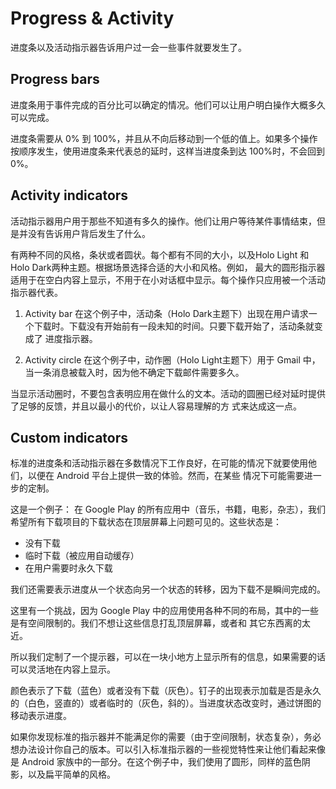 # Progress & Activity
进度条以及活动指示器告诉用户过一会一些事件就要发生了。

## Progress bars
进度条用于事件完成的百分比可以确定的情况。他们可以让用户明白操作大概多久可以完成。

进度条需要从 0% 到 100%，并且从不向后移动到一个低的值上。如果多个操作按顺序发生，使用进度条来代表总的延时，这样当进度条到达
100%时，不会回到0%。

## Activity indicators
活动指示器用户用于那些不知道有多久的操作。他们让用户等待某件事情结束，但是并没有告诉用户背后发生了什么。

有两种不同的风格，条状或者圆状。每个都有不同的大小，以及Holo Light 和 Holo Dark两种主题。根据场景选择合适的大小和风格。例如，
最大的圆形指示器适用于在空白内容上显示，不用于在小对话框中显示。每个操作只应用被一个活动指示器代表。

1. Activity bar
在这个例子中，活动条（Holo Dark主题下）出现在用户请求一个下载时。下载没有开始前有一段未知的时间。只要下载开始了，活动条就变成了
进度指示器。

2. Activity circle
在这个例子中，动作圈（Holo Light主题下）用于 Gmail 中，当一条消息被载入时，因为他不确定下载邮件需要多久。

当显示活动圈时，不要包含表明应用在做什么的文本。活动的圆圈已经对延时提供了足够的反馈，并且以最小的代价，以让人容易理解的方
式来达成这一点。

## Custom indicators
标准的进度条和活动指示器在多数情况下工作良好，在可能的情况下就要使用他们，以便在 Android 平台上提供一致的体验。然而，在某些
情况下可能需要进一步的定制。

这是一个例子：
在 Google Play 的所有应用中（音乐，书籍，电影，杂志），我们希望所有下载项目的下载状态在顶层屏幕上问题可见的。这些状态是：
* 没有下载
* 临时下载（被应用自动缓存）
* 在用户需要时永久下载

我们还需要表示进度从一个状态向另一个状态的转移，因为下载不是瞬间完成的。

这里有一个挑战，因为 Google Play 中的应用使用各种不同的布局，其中的一些是有空间限制的。我们不想让这些信息打乱顶层屏幕，或者和
其它东西离的太近。

所以我们定制了一个提示器，可以在一块小地方上显示所有的信息，如果需要的话可以灵活地在内容上显示。

颜色表示了下载（蓝色）或者没有下载（灰色）。钉子的出现表示加载是否是永久的（白色，竖直的）或者临时的（灰色，斜的）。当进度状态改变时，通过饼图的移动表示进度。

如果你发现标准的指示器并不能满足你的需要（由于空间限制，状态复杂），务必想办法设计你自己的版本。可以引入标准指示器的一些视觉特性来让他们看起来像是 Android 家族中的一部分。在这个例子中，我们使用了圆形，同样的蓝色阴影，以及扁平简单的风格。
